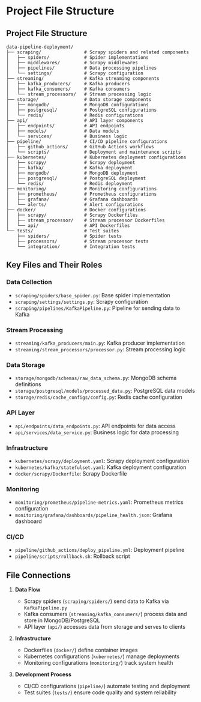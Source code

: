 # Project File Structure

## Project File Structure
```
data-pipeline-deployment/
├── scraping/                # Scrapy spiders and related components
│   ├── spiders/             # Spider implementations
│   ├── middlewares/         # Scrapy middlewares
│   ├── pipelines/           # Data processing pipelines
│   └── settings/            # Scrapy configuration
├── streaming/               # Kafka streaming components
│   ├── kafka_producers/     # Kafka producers
│   ├── kafka_consumers/     # Kafka consumers
│   └── stream_processors/   # Stream processing logic
├── storage/                 # Data storage components
│   ├── mongodb/             # MongoDB configurations
│   ├── postgresql/          # PostgreSQL configurations
│   └── redis/               # Redis configurations
├── api/                     # API layer components
│   ├── endpoints/           # API endpoints
│   ├── models/              # Data models
│   └── services/            # Business logic
├── pipeline/                # CI/CD pipeline configurations
│   ├── github_actions/      # GitHub Actions workflows
│   └── scripts/             # Deployment and maintenance scripts
├── kubernetes/              # Kubernetes deployment configurations
│   ├── scrapy/              # Scrapy deployment
│   ├── kafka/               # Kafka deployment
│   ├── mongodb/             # MongoDB deployment
│   ├── postgresql/          # PostgreSQL deployment
│   └── redis/               # Redis deployment
├── monitoring/              # Monitoring configurations
│   ├── prometheus/          # Prometheus configurations
│   ├── grafana/             # Grafana dashboards
│   └── alerts/              # Alert configurations
├── docker/                  # Docker configurations
│   ├── scrapy/              # Scrapy Dockerfiles
│   ├── stream_processor/    # Stream processor Dockerfiles
│   └── api/                 # API Dockerfiles
└── tests/                   # Test suites
    ├── spiders/             # Spider tests
    ├── processors/          # Stream processor tests
    └── integration/         # Integration tests
```

## Key Files and Their Roles

### Data Collection
- `scraping/spiders/base_spider.py`: Base spider implementation
- `scraping/settings/settings.py`: Scrapy configuration
- `scraping/pipelines/KafkaPipeline.py`: Pipeline for sending data to Kafka

### Stream Processing
- `streaming/kafka_producers/main.py`: Kafka producer implementation
- `streaming/stream_processors/processor.py`: Stream processing logic

### Data Storage
- `storage/mongodb/schemas/raw_data_schema.py`: MongoDB schema definitions
- `storage/postgresql/models/processed_data.py`: PostgreSQL data models
- `storage/redis/cache_configs/config.py`: Redis cache configuration

### API Layer
- `api/endpoints/data_endpoints.py`: API endpoints for data access
- `api/services/data_service.py`: Business logic for data processing

### Infrastructure
- `kubernetes/scrapy/deployment.yaml`: Scrapy deployment configuration
- `kubernetes/kafka/statefulset.yaml`: Kafka deployment configuration
- `docker/scrapy/Dockerfile`: Scrapy Dockerfile

### Monitoring
- `monitoring/prometheus/pipeline-metrics.yaml`: Prometheus metrics configuration
- `monitoring/grafana/dashboards/pipeline_health.json`: Grafana dashboard

### CI/CD
- `pipeline/github_actions/deploy_pipeline.yml`: Deployment pipeline
- `pipeline/scripts/rollback.sh`: Rollback script

## File Connections
1. **Data Flow**
   - Scrapy spiders (`scraping/spiders/`) send data to Kafka via `KafkaPipeline.py`
   - Kafka consumers (`streaming/kafka_consumers/`) process data and store in MongoDB/PostgreSQL
   - API layer (`api/`) accesses data from storage and serves to clients

2. **Infrastructure**
   - Dockerfiles (`docker/`) define container images
   - Kubernetes configurations (`kubernetes/`) manage deployments
   - Monitoring configurations (`monitoring/`) track system health

3. **Development Process**
   - CI/CD configurations (`pipeline/`) automate testing and deployment
   - Test suites (`tests/`) ensure code quality and system reliability